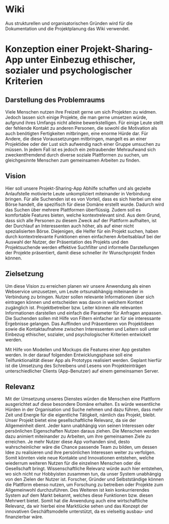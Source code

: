 # Wiki 
Aus strukturellen und organisatorischen Gründen wird für die Dokumentation und die Projektplanung das Wiki verwendet.

# Konzeption einer Projekt-Sharing-App unter Einbezug ethischer, sozialer und psychologischer Kriterien

## Darstellung des Problemraums

Viele Menschen nutzen ihre Freizeit gerne um sich Projekten zu widmen.
Jedoch lassen sich einige Projekte, die man gerne umsetzen würde, aufgrund ihres Umfangs nicht alleine bewerkstelligen.
Für einige Leute stellt der fehlende Kontakt zu anderen Personen, die sowohl die Motivation als auch benötigten Fertigkeiten mitbringen, eine enorme Hürde dar.
Für Andere, die diese Voraussetzungen mitbringen, mangelt es an einer Projektidee oder der Lust sich aufwendig nach einer Gruppe umsuchen zu müssen.
In jedem Fall ist es jedoch ein zeitraubender Mehraufwand sich zweckentfremdend durch diverse soziale Plattformen zu suchen, um gleichgesinnte Menschen zum gemeinsamen Arbeiten zu finden.

## Vision

Hier soll unsere Projekt-Sharing-App Abhilfe schaffen und als gezielte Anlaufstelle motivierte Leute unkompliziert miteinander in Verbindung bringen.
Für alle Suchenden ist es von Vorteil, dass es sich hierbei um eine Börse handelt, die spezifisch für diese Domäne erstellt wurde. Dadurch wird das Suchen über mehrere Plattformen überflüssig. Zudem soll es komfortable Features bieten, welche kontextrelevant sind.
Aus dem Grund, dass sich alle Personen zu diesem Zweck auf der Plattform aufhalten, ist der Durchlauf an Interessenten auch höher, als auf einer nicht spezialisierten Börse.
Diejenigen, die Helfer für ein Projekt suchen, haben durch kontextrelevante Funktionen einen einfacheren Arbeitsablauf bei der Auswahl der Nutzer, der Präsentation des Projekts und den Projektsuchende werden effektive Suchfilter und informelle Darstellungen der Projekte präsentiert, damit diese schneller ihr Wunschprojekt finden können.

## Zielsetzung

Um diese Vision zu erreichen planen wir unsere Anwendung als einen Webservice umzusetzen, um Leute ortsunabhängig miteinander in Verbindung zu bringen.
Nutzer sollen relevante Informationen über sich eintragen können und entscheiden was davon in welchem Kontext zugänglich ist. Projektbetreiber bzw. Leiter können alle relevanten Informationen darstellen und einfach die Parameter für Anfragen anpassen. Die Suchenden sollen mit Hilfe von Filtern einfacher an für sie interessante Ergebnisse gelangen. Das Auffinden und Präsentieren von Projektideen sowie die Kontaktaufnahme zwischen Interessenten und Leitern soll unter Einbezug ethischer, sozialer, und psychologischer Kriterien entwickelt werden.

Mit Hilfe von Modellen und Mockups die Features einer App gestalten werden.
In der darauf folgenden Entwicklungsphase soll eine Teilfunktionalität dieser App als Prototyps realisiert werden. Geplant hierfür ist die Umsetzung des Schreibens und Lesens von Projekteinträgen unterschiedlicher Clients (App-Benutzer) auf einem gemeinsamen Server.

## Relevanz

Mit der Umsetzung unseres Dienstes würden die Menschen eine Plattform ausgerichtet auf diese besondere Domäne erhalten. Es würde wesentliche Hürden in der Organisation und Suche nehmen und dazu führen, dass mehr Zeit und Energie für die eigentliche Tätigkeit, nämlich das Projekt, bleibt. Unser Projekt bietet eine gesellschaftliche Relevanz, da sie der Allgemeinheit dient. Jeder kann unabhängig von seinen Interessen oder persönlichen Eigenschaften Nutzen daraus ziehen.
Die Menschen werden dazu animiert miteinander zu Arbeiten, um ihre gemeinsamen Ziele zu erreichen. Je mehr Nutzer diese App vorhanden sind, desto wahrscheinlicher wäre die Chance passende Team zu bilden, um dessen Idee zu realisieren und ihre persönlichen Interessen weiter zu verfolgen. Somit könnten viele neue Kontakte und Innovationen entstehen, welche wiederrum weiteren Nutzen für die einzelnen Menschen oder die Gesellschaft bringt.
Wissenschaftliche Relevanz würde auch hier entstehen, wo sich nicht nur Hobbyisten zusammen tun, da unser System unabhängig von den Zielen der Nutzer ist.
Forscher, Gründer und Selbstständige können die Plattform ebenso nutzen, um Forschung zu betreiben oder Projekte zum Allgemeinwohl durchzuführen.
Des Weiteren ist kein konkurrierendes System auf dem Markt bekannt, welches diese Funktionen bzw. diesen Mehrwert bietet. Somit hat die Anwendung auch eine wirtschaftliche Relevanz, da wir hierbei eine Marktlücke sehen und das Konzept der innovativen Geschäftsmodelle unterstützt, da es vielseitig ausbau- und finanzierbar wäre.
